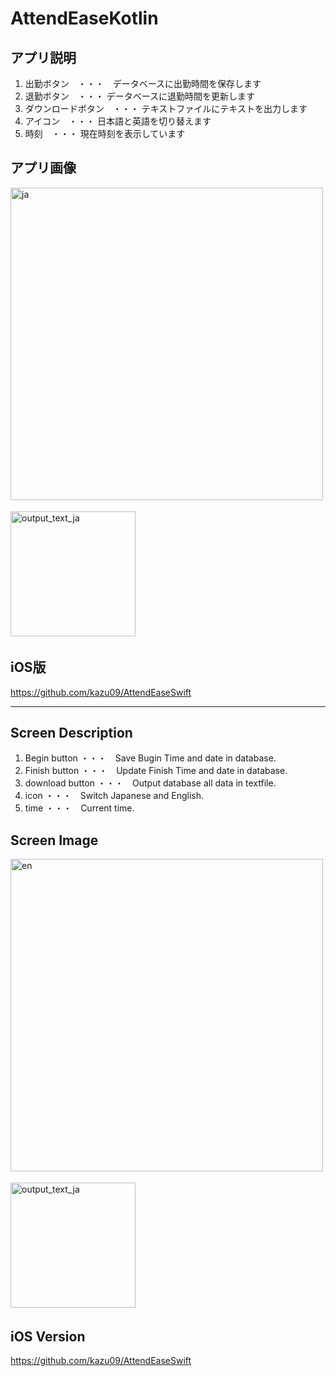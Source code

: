 # AttendEaseKotlin
## アプリ説明
1. 出勤ボタン　・・・　データベースに出勤時間を保存します　
2.  退勤ボタン　・・・ データベースに退勤時間を更新します
3.  ダウンロードボタン　・・・ テキストファイルにテキストを出力します
4.  アイコン　・・・ 日本語と英語を切り替えます
5.  時刻　・・・ 現在時刻を表示しています
## アプリ画像

<img alt="ja" width="500" src="https://github.com/kazu09/AttendEaseKotlin/assets/64839248/e3fec68d-b805-4a6b-9e90-f73c06a8aa21">　　

<img alt="output_text_ja" width="200" src="https://github.com/kazu09/AttendEaseKotlin/assets/64839248/ea8a2f20-e992-46fe-9038-e29591b5e215">　　

## iOS版

https://github.com/kazu09/AttendEaseSwift

---
## Screen Description
1. Begin button ・・・　Save Bugin Time and date in database.
2. Finish button ・・・　Update Finish Time and date in database.
3. download button ・・・　Output database all data in textfile.
4. icon ・・・　Switch Japanese and English.
5. time ・・・　Current time.

## Screen Image

<img alt="en" width="500" src="https://github.com/kazu09/AttendEaseKotlin/assets/64839248/45fa75e5-aab1-4d45-89c1-449e196b632b1">　　

<img alt="output_text_ja" width="200" src="https://github.com/kazu09/AttendEaseKotlin/assets/64839248/ea8a2f20-e992-46fe-9038-e29591b5e215">　　

## iOS Version

https://github.com/kazu09/AttendEaseSwift
